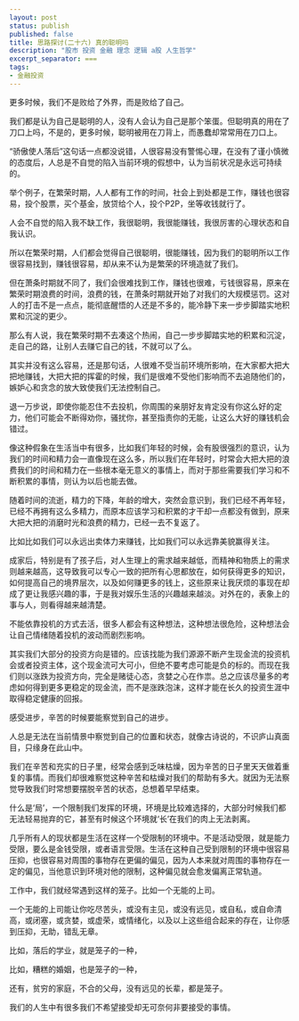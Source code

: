```yaml
---
layout: post
status: publish
published: false
title: 思路探讨(二十六) 真的聪明吗
description: "股市 投资 金融 理念 逻辑 a股 人生哲学"
excerpt_separator: ===
tags:
- 金融投资
---
```


更多时候，我们不是败给了外界，而是败给了自己。

我们都是认为自己是聪明的人，没有人会认为自己是那个笨蛋。但聪明真的用在了刀口上吗，不是的，更多时候，聪明被用在刀背上，而愚蠢却常常用在刀口上。

“骄傲使人落后”这句话一点都没说错，人很容易没有警惕心理，在没有了谨小慎微的态度后，人总是不自觉的陷入当前环境的假想中，认为当前状况是永远可持续的。

举个例子，在繁荣时期，人人都有工作的时间，社会上到处都是工作，赚钱也很容易，投个股票，买个基金，放贷给个人，投个P2P，坐等收钱就行了。

人会不自觉的陷入我不缺工作，我很聪明，我很能赚钱，我很厉害的心理状态和自我认识。

所以在繁荣时期，人们都会觉得自己很聪明，很能赚钱，因为我们的聪明所以工作很容易找到，赚钱很容易，却从来不认为是繁荣的环境造就了我们。

但在萧条时期就不同了，我们会很难找到工作，赚钱也很难，亏钱很容易，原来在繁荣时期浪费的时间，浪费的钱，在萧条时期就开始了对我们的大规模惩罚。这对人的打击不是一点点，能彻底醒悟的人还是不多的，能冷静下来一步步脚踏实地积累和沉淀的更少。

那么有人说，我在繁荣时期不去凑这个热闹，自己一步步脚踏实地的积累和沉淀，走自己的路，让别人去赚它自己的钱，不就可以了么。

其实并没有这么容易，还是那句话，人很难不受当前环境所影响，在大家都大把大把地赚钱，大把大把的挥霍的时候，我们是很难不受他们影响而不去追随他们的，嫉妒心和贪念的放大致使我们无法控制自己。

退一万步说，即使你能忍住不去投机，你周围的亲朋好友肯定没有你这么好的定力，他们可能会不断得劝你，骚扰你，甚至指责你的无能，让这么大好的赚钱机会错过。

像这种假象在生活当中有很多，比如我们年轻的时候，会有股很强烈的意识，认为我们的时间和精力会一直像现在这么多，所以我们在年轻时，时常会大把大把的浪费我们的时间和精力在一些根本毫无意义的事情上，而对于那些需要我们学习和不断积累的事情，则认为以后也能去做。

随着时间的流逝，精力的下降，年龄的增大，突然会意识到，我们已经不再年轻，已经不再拥有这么多精力，而原本应该学习和积累的才干却一点都没有做到，原来大把大把的消磨时光和浪费的精力，已经一去不复返了。



比如比如我们可以永远出卖体力来赚钱，比如我们可以永远靠美貌赢得关注。



成家后，特别是有了孩子后，对人生理上的需求越来越低，而精神和物质上的需求则越来越高，这导致我可以专心一致的把所有心思都放在，如何获得更多的知识，如何提高自己的境界层次，以及如何赚更多的钱上，这些原来让我厌烦的事现在却成了更让我感兴趣的事，于是我对娱乐生活的兴趣越来越淡。对外在的，表象上的事与人，则看得越来越清楚。

不能依靠投机的方式去活，很多人都会有这种想法，这种想法很危险，这种想法会让自己情绪随着投机的波动而剧烈影响。

其实我们大部分的投资方向是错的。应该找能为我们源源不断产生现金流的投资机会或者投资主体，这个现金流可大可小，但绝不要考虑可能是负的标的。而现在我们则以涨跌为投资方向，完全是赌徒心态，贪婪之心在作祟。总之应该尽量多的考虑如何得到更多更稳定的现金流，而不是涨跌泡沫，这样才能在长久的投资生涯中取得稳定健康的回报。


感受进步，辛苦的时候要能察觉到自己的进步。


人总是无法在当前情景中察觉到自己的位置和状态，就像古诗说的，不识庐山真面目，只缘身在此山中。

我们在辛苦和充实的日子里，经常会感到乏味枯燥，因为辛苦的日子里天天做着重复的事情。而我们却很难察觉这种辛苦和枯燥对我们的帮助有多大。就因为无法察觉导致我们时常想要摆脱辛苦的状态，总想着早早结束。








什么是‘局’，一个限制我们发挥的环境，环境是比较难选择的，大部分时候我们都无法轻易抛弃的它，甚至有时候这个环境就‘长’在我们的肉上无法剥离。

几乎所有人的现状都是生活在这样一个受限制的环境中。不是活动受限，就是能力受限，要么是金钱受限，或者语言受限。生活在这种自己受到限制的环境中很容易压抑，也很容易对周围的事物存在更偏的偏见，因为人本来就对周围的事物存在一定的偏见，当他意识到环境对他的限制，这种偏见就会愈发偏离正常轨道。

工作中，我们就经常遇到这样的笼子。比如一个无能的上司。

一个无能的上司能让你吃尽苦头，或没有主见，或没有远见，或自私，或自命清高，或闭塞，或贪婪，或虚荣，或情绪化，以及以上这些组合起来的存在，让你感到压抑，无助，错乱无章。






比如，落后的学业，就是笼子的一种，

比如，糟糕的婚姻，也是笼子的一种，

还有，贫穷的家庭，不合的父母，没有远见的长辈，都是笼子。



我们的人生中有很多我们不希望接受却无可奈何非要接受的事情。

